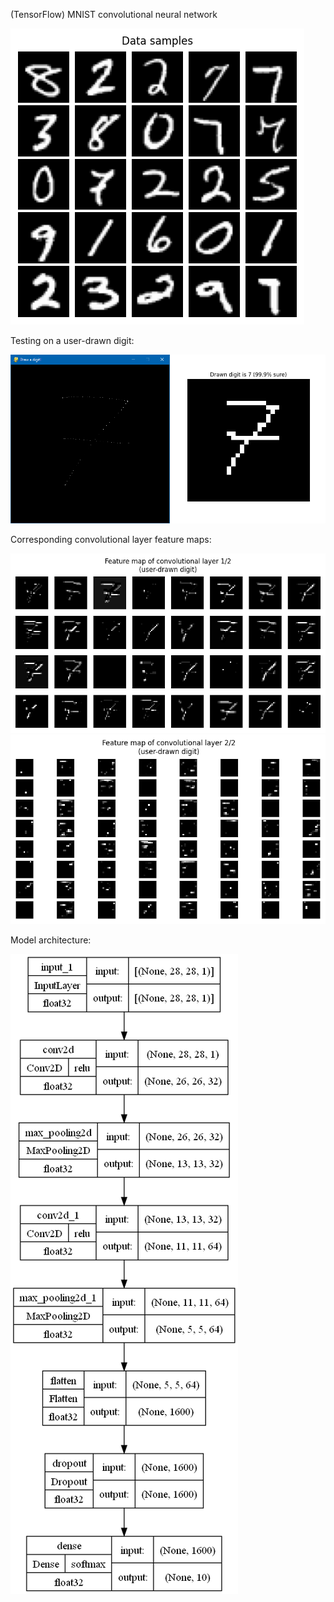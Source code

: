 (TensorFlow) MNIST convolutional neural network

![](data_samples.png)

Testing on a user-drawn digit:

![](drawn_digit_classification.png)

Corresponding convolutional layer feature maps:

![](conv1_feature_map.png)
![](conv2_feature_map.png)

Model architecture:

![](model_architecture.png)

